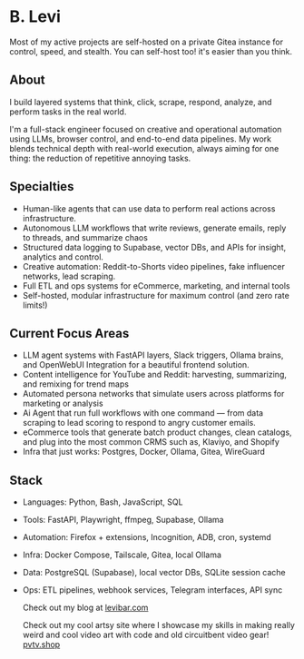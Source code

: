 # B. Levi 

Most of my active projects are self-hosted on a private Gitea instance for control, speed, and stealth. You can self-host too! it's easier than you think.

## About

I build layered systems that think, click, scrape, respond, analyze, and perform tasks in the real world.

I'm a full-stack engineer focused on creative and operational automation using LLMs, browser control, and end-to-end data pipelines. My work blends technical depth with real-world execution, always aiming for one thing: the reduction of repetitive annoying tasks.

## Specialties

- Human-like agents that can use data to perform real actions across infrastructure.
- Autonomous LLM workflows that write reviews, generate emails, reply to threads, and summarize chaos
- Structured data logging to Supabase, vector DBs, and APIs for insight, analytics and control.
- Creative automation: Reddit-to-Shorts video pipelines, fake influencer networks, lead scraping.
- Full ETL and ops systems for eCommerce, marketing, and internal tools
- Self-hosted, modular infrastructure for maximum control (and zero rate limits!)

## Current Focus Areas

- LLM agent systems with FastAPI layers, Slack triggers, Ollama brains, and OpenWebUI Integration for a beautiful frontend solution.
- Content intelligence for YouTube and Reddit: harvesting, summarizing, and remixing for trend maps 
- Automated persona networks that simulate users across platforms for marketing or analysis
- Ai Agent that run full workflows with one command — from data scraping to lead scoring to respond to angry customer emails.
- eCommerce tools that generate batch product changes, clean catalogs, and plug into the most common CRMS such as, Klaviyo, and Shopify
- Infra that just works: Postgres, Docker, Ollama, Gitea, WireGuard

## Stack 

- Languages: Python, Bash, JavaScript, SQL
- Tools: FastAPI, Playwright, ffmpeg, Supabase, Ollama
- Automation: Firefox + extensions, Incognition, ADB, cron, systemd
- Infra: Docker Compose, Tailscale, Gitea, local Ollama
- Data: PostgreSQL (Supabase), local vector DBs, SQLite session cache
- Ops: ETL pipelines, webhook services, Telegram interfaces, API sync

  Check out my blog at [levibar.com](https://levibar.com)

  Check out my cool artsy site where I showcase my skills in making really weird and cool video art with code and old circuitbent video gear! [pvtv.shop](https://pvtv.shop/pages/about) 

